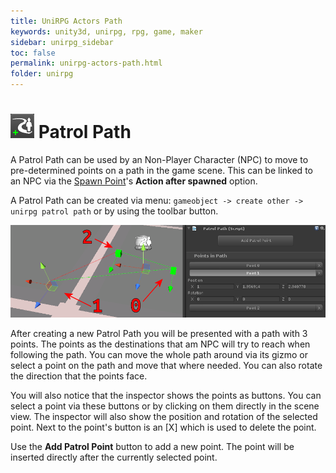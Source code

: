```yaml
---
title: UniRPG Actors Path
keywords: unity3d, unirpg, rpg, game, maker
sidebar: unirpg_sidebar
toc: false
permalink: unirpg-actors-path.html
folder: unirpg
---
```


[Spawn Point]: unirpg-actors-spawn.html

![](/img/unirpg/intro/tbutton5.png) Patrol Path
===========

A Patrol Path can be used by an Non-Player Character (NPC) to move to pre-determined points on a path in the game scene. This can be linked to an NPC via the [Spawn Point][]'s **Action after spawned** option.

A Patrol Path can be created via menu: `gameobject -> create other -> unirpg patrol path` or by using the toolbar button.

![](/img/unirpg/actor/win11.png)

After creating a new Patrol Path you will be presented with a path with 3 points. The points as the destinations that am NPC will try to reach when following the path. You can move the whole path around via its gizmo or select a point on the path and move that where needed. You can also rotate the direction that the points face.

You will also notice that the inspector shows the points as buttons. You can select a point via these buttons or by clicking on them directly in the scene view. The inspector will also show the position and rotation of the selected point. Next to the point's button is an [X] which is used to delete the point.

Use the **Add Patrol Point** button to add a new point. The point will be inserted directly after the currently selected point.

